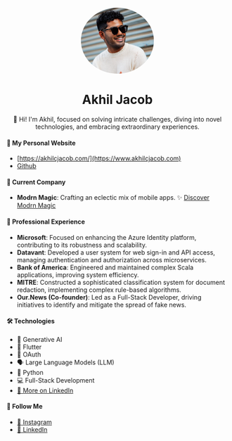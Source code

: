 <p align="center">
  <img src="headshot.png"  height="150"  style="border-radius:50%;">
  <br>
  <h1 align="center">Akhil Jacob</h1>
<p style="text-align: center; max-width: 800px; margin: auto;">
    👋 Hi! I'm Akhil, focused on solving intricate challenges, diving into novel technologies, and embracing extraordinary experiences.
</p>

</p>



#### 🔗 **My Personal Website**
- [https://akhilcjacob.com/](https://www.akhilcjacob.com)
- [Github](https://github.com/akhilcjacob)

#### 💼 **Current Company**
- **Modrn Magic**: Crafting an eclectic mix of mobile apps.
  ✨ [Discover Modrn Magic](https://modrnmagic.app)

#### 🏢 **Professional Experience**
- **Microsoft**: Focused on enhancing the Azure Identity platform, contributing to its robustness and scalability.
- **Datavant**: Developed a user system for web sign-in and API access, managing authentication and authorization across microservices.
- **Bank of America**: Engineered and maintained complex Scala applications, improving system efficiency.
- **MITRE**: Constructed a sophisticated classification system for document redaction, implementing complex rule-based algorithms.
- **Our.News (Co-founder)**: Led as a Full-Stack Developer, driving initiatives to identify and mitigate the spread of fake news.

#### 🛠 **Technologies**
- 🧠 Generative AI
- 📱 Flutter
- 🔐 OAuth
- 🗣️ Large Language Models (LLM)
- 🐍 Python
- 💻 Full-Stack Development
- [🔗 More on LinkedIn](https://www.linkedin.com/in/akhilcjacob)

#### 📱 **Follow Me**
- [📸 Instagram](https://www.instagram.com/akhil.cjacob/)
- [💼 LinkedIn](https://www.linkedin.com/in/akhilcjacob)
